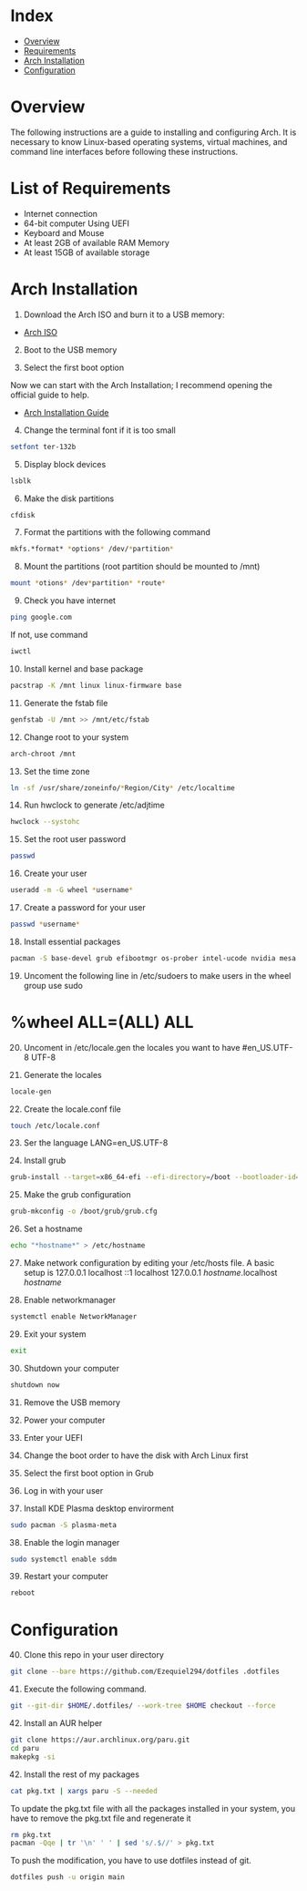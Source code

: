 # Index

- [Overview](#overview)
- [Requirements](#list-of-requirements)
- [Arch Installation](#arch-installation)
- [Configuration](#configuration)

# Overview

The following instructions are a guide to installing and configuring Arch. It is necessary to know Linux-based operating systems, virtual machines, and command line interfaces before following these instructions.

# List of Requirements
- Internet connection
- 64-bit computer Using UEFI
- Keyboard and Mouse
- At least 2GB of available RAM Memory
- At least 15GB of available storage

# Arch Installation

1. Download the Arch ISO and burn it to a USB memory:
- [Arch ISO](https://archlinux.org/download/)

2. Boot to the USB memory

3. Select the first boot option

Now we can start with the Arch Installation; I recommend opening the official guide to help.
- [Arch Installation Guide](https://wiki.archlinux.org/title/Installation_guide)

4. Change the terminal font if it is too small
```bash
setfont ter-132b
```

5. Display block devices
```bash
lsblk
```

6. Make the disk partitions
```bash
cfdisk
```

7. Format the partitions with the following command
```bash
mkfs.*format* *options* /dev/*partition*
```

8. Mount the partitions (root partition should be mounted to /mnt)
```bash
mount *otions* /dev*partition* *route*
```

9. Check you have internet
```bash
ping google.com
```
If not, use command
```bash
iwctl
```

10. Install kernel and base package
```bash
pacstrap -K /mnt linux linux-firmware base
```

11. Generate the fstab file
```bash
genfstab -U /mnt >> /mnt/etc/fstab
```

12. Change root to your system
```bash
arch-chroot /mnt
```

13. Set the time zone
```bash
ln -sf /usr/share/zoneinfo/*Region/City* /etc/localtime
```

14. Run hwclock to generate /etc/adjtime
```bash
hwclock --systohc
```

15. Set the root user password
```bash
passwd
```

16. Create your user
```bash
useradd -m -G wheel *username*
```

17. Create a password for your user
```bash
passwd *username*
```

18. Install essential packages
```bash
pacman -S base-devel grub efibootmgr os-prober intel-ucode nvidia mesa vulkan-intel networkmanager sudo alacritty git neovim
```

19. Uncoment the following line in /etc/sudoers to make users in the wheel group use sudo
# %wheel ALL=(ALL) ALL

20. Uncoment in /etc/locale.gen the locales you want to have
#en_US.UTF-8 UTF-8

21. Generate the locales
```bash
locale-gen
```

22. Create the locale.conf file
```bash
touch /etc/locale.conf
```

23. Ser the language
LANG=en_US.UTF-8

24. Install grub
```bash
grub-install --target=x86_64-efi --efi-directory=/boot --bootloader-id=GRUB
```

25. Make the grub configuration
```bash
grub-mkconfig -o /boot/grub/grub.cfg
```

26. Set a hostname
```bash
echo "*hostname*" > /etc/hostname
```

27. Make network configuration by editing your /etc/hosts file. A basic setup is
127.0.0.1    localhost
::1          localhost
127.0.0.1    *hostname*.localhost *hostname*

28. Enable networkmanager
```bash
systemctl enable NetworkManager
```

29. Exit your system
```bash
exit
```
30. Shutdown your computer
```bash
shutdown now
```

31. Remove the USB memory

32. Power your computer

33. Enter your UEFI

34. Change the boot order to have the disk with Arch Linux first

35. Select the first boot option in Grub

36. Log in with your user

37. Install KDE Plasma desktop envirorment
```bash
sudo pacman -S plasma-meta
```

38. Enable the login manager
```bash
sudo systemctl enable sddm
```

39. Restart your computer
```bash
reboot
```

# Configuration

40. Clone this repo in your user directory
```bash
git clone --bare https://github.com/Ezequiel294/dotfiles .dotfiles
```

41. Execute the following command.
```bash
git --git-dir $HOME/.dotfiles/ --work-tree $HOME checkout --force
```

42. Install an AUR helper
```bash
git clone https://aur.archlinux.org/paru.git
cd paru
makepkg -si
```

42. Install the rest of my packages
```bash
cat pkg.txt | xargs paru -S --needed
```

To update the pkg.txt file with all the packages installed in your system, you have to remove the pkg.txt file and regenerate it
```bash
rm pkg.txt
pacman -Qqe | tr '\n' ' ' | sed 's/.$//' > pkg.txt
```

To push the modification, you have to use dotfiles instead of git.
```bash
dotfiles push -u origin main
```